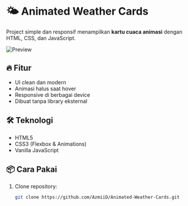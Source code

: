 # 🌤️ Animated Weather Cards

Project simple dan responsif menampilkan **kartu cuaca animasi** dengan HTML, CSS, dan JavaScript.

![Preview](https://i.imgur.com/cdpCMBf.png)

## 🔥 Fitur
- UI clean dan modern
- Animasi halus saat hover
- Responsive di berbagai device
- Dibuat tanpa library eksternal

## 🛠️ Teknologi
- HTML5
- CSS3 (Flexbox & Animations)
- Vanilla JavaScript

## 📦 Cara Pakai
1. Clone repository:
   ```bash
   git clone https://github.com/AzmiiD/Animated-Weather-Cards.git
